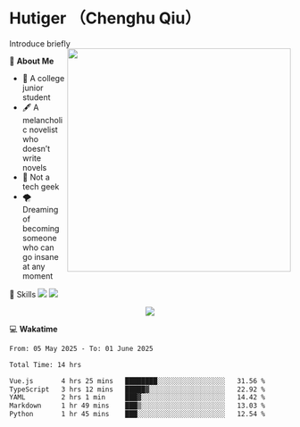 # Hutiger （Chenghu Qiu）
Introduce briefly
<a href="#">
<img align="right" width="400" src="https://github-readme-stats-tau-lilac-25.vercel.app/api/top-langs/?username=hutiger9&layout=compact&langs_count=8&theme=transparent" />
</a>

💭 **About Me**

- 🏫 A college junior student
- 🖋️ A melancholic novelist who doesn’t write novels
- 🚫 Not a tech geek
- 🌪️ Dreaming of becoming someone who can go insane at any moment


🚀 Skills
![](https://img.shields.io/badge/-python-3e74a2?style=for-the-badge&logo=Python&logoColor=fff)
![](https://img.shields.io/badge/-pytorch-ee4c2c?style=for-the-badge&logo=PyTorch&logoColor=fff)

</p>
    <p align="center">
    <img src="https://profile-counter.glitch.me/{hutiger9}/count.svg" />
</p>


💻 **Wakatime**

<!--START_SECTION:waka-->

```txt
From: 05 May 2025 - To: 01 June 2025

Total Time: 14 hrs

Vue.js       4 hrs 25 mins   ████████░░░░░░░░░░░░░░░░░   31.56 %
TypeScript   3 hrs 12 mins   █████▓░░░░░░░░░░░░░░░░░░░   22.92 %
YAML         2 hrs 1 min     ███▓░░░░░░░░░░░░░░░░░░░░░   14.42 %
Markdown     1 hr 49 mins    ███▒░░░░░░░░░░░░░░░░░░░░░   13.03 %
Python       1 hr 45 mins    ███░░░░░░░░░░░░░░░░░░░░░░   12.54 %
```

<!--END_SECTION:waka-->
